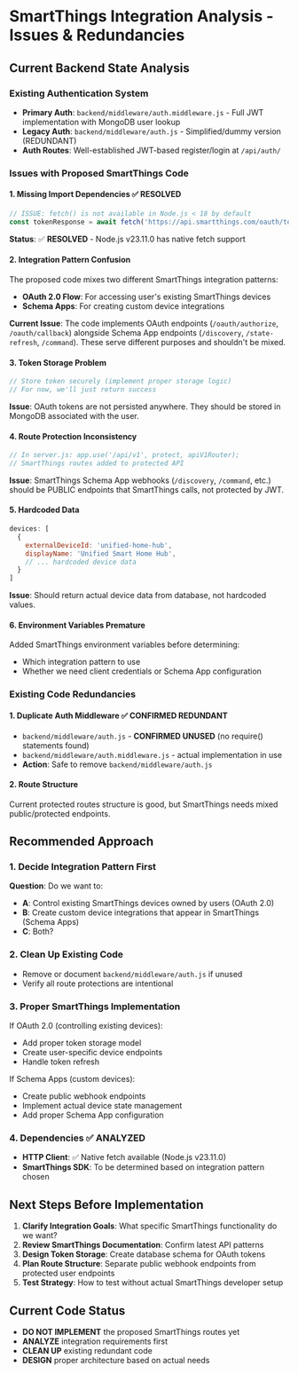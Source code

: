 # SmartThings Integration Analysis - Issues & Redundancies

## Current Backend State Analysis

### Existing Authentication System
- **Primary Auth**: `backend/middleware/auth.middleware.js` - Full JWT implementation with MongoDB user lookup
- **Legacy Auth**: `backend/middleware/auth.js` - Simplified/dummy version (REDUNDANT)
- **Auth Routes**: Well-established JWT-based register/login at `/api/auth/`

### Issues with Proposed SmartThings Code

#### 1. **Missing Import Dependencies** ✅ RESOLVED
```javascript
// ISSUE: fetch() is not available in Node.js < 18 by default
const tokenResponse = await fetch('https://api.smartthings.com/oauth/token', {
```
**Status**: ✅ **RESOLVED** - Node.js v23.11.0 has native fetch support

#### 2. **Integration Pattern Confusion**
The proposed code mixes two different SmartThings integration patterns:
- **OAuth 2.0 Flow**: For accessing user's existing SmartThings devices
- **Schema Apps**: For creating custom device integrations

**Current Issue**: The code implements OAuth endpoints (`/oauth/authorize`, `/oauth/callback`) alongside Schema App endpoints (`/discovery`, `/state-refresh`, `/command`). These serve different purposes and shouldn't be mixed.

#### 3. **Token Storage Problem**
```javascript
// Store token securely (implement proper storage logic)
// For now, we'll just return success
```
**Issue**: OAuth tokens are not persisted anywhere. They should be stored in MongoDB associated with the user.

#### 4. **Route Protection Inconsistency**
```javascript
// In server.js: app.use('/api/v1', protect, apiV1Router);
// SmartThings routes added to protected API
```
**Issue**: SmartThings Schema App webhooks (`/discovery`, `/command`, etc.) should be PUBLIC endpoints that SmartThings calls, not protected by JWT.

#### 5. **Hardcoded Data**
```javascript
devices: [
  {
    externalDeviceId: 'unified-home-hub',
    displayName: 'Unified Smart Home Hub',
    // ... hardcoded device data
  }
]
```
**Issue**: Should return actual device data from database, not hardcoded values.

#### 6. **Environment Variables Premature**
Added SmartThings environment variables before determining:
- Which integration pattern to use
- Whether we need client credentials or Schema App configuration

### Existing Code Redundancies

#### 1. **Duplicate Auth Middleware** ✅ CONFIRMED REDUNDANT
- `backend/middleware/auth.js` - **CONFIRMED UNUSED** (no require() statements found)
- `backend/middleware/auth.middleware.js` - actual implementation in use
- **Action**: Safe to remove `backend/middleware/auth.js`

#### 2. **Route Structure**
Current protected routes structure is good, but SmartThings needs mixed public/protected endpoints.

## Recommended Approach

### 1. **Decide Integration Pattern First**
**Question**: Do we want to:
- **A**: Control existing SmartThings devices owned by users (OAuth 2.0)
- **B**: Create custom device integrations that appear in SmartThings (Schema Apps)
- **C**: Both?

### 2. **Clean Up Existing Code**
- Remove or document `backend/middleware/auth.js` if unused
- Verify all route protections are intentional

### 3. **Proper SmartThings Implementation**
If OAuth 2.0 (controlling existing devices):
- Add proper token storage model
- Create user-specific device endpoints
- Handle token refresh

If Schema Apps (custom devices):
- Create public webhook endpoints
- Implement actual device state management
- Add proper Schema App configuration

### 4. **Dependencies** ✅ ANALYZED
- **HTTP Client**: ✅ Native fetch available (Node.js v23.11.0)
- **SmartThings SDK**: To be determined based on integration pattern chosen

## Next Steps Before Implementation

1. **Clarify Integration Goals**: What specific SmartThings functionality do we want?
2. **Review SmartThings Documentation**: Confirm latest API patterns
3. **Design Token Storage**: Create database schema for OAuth tokens
4. **Plan Route Structure**: Separate public webhook endpoints from protected user endpoints
5. **Test Strategy**: How to test without actual SmartThings developer setup

## Current Code Status
- **DO NOT IMPLEMENT** the proposed SmartThings routes yet
- **ANALYZE** integration requirements first
- **CLEAN UP** existing redundant code
- **DESIGN** proper architecture based on actual needs 